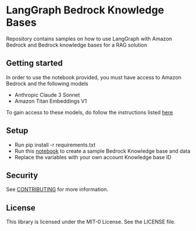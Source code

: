 # LangGraph Bedrock Knowledge Bases

Repository contains samples on how to use LangGraph with Amazon Bedrock and Bedrock knowledge bases for a RAG solution


## Getting started

In order to use the notebook provided, you must have access to Amazon Bedrock and the following models

* Anthropic Claude 3 Sonnet
* Amazon Titan Embeddings V1

To gain access to these models, do follow the instructions listed [here](https://docs.aws.amazon.com/bedrock/latest/userguide/model-access.html)


## Setup

- Run pip install -r requirements.txt
- Run this [notebook](https://github.com/aws-samples/amazon-bedrock-workshop/blob/main/02_KnowledgeBases_and_RAG/0_create_ingest_documents_test_kb.ipynb) to create a sample Bedrock Knowledge base and data 
- Replace the variables with your own account Knowledge base ID

## Security

See [CONTRIBUTING](CONTRIBUTING.md#security-issue-notifications) for more information.

## License

This library is licensed under the MIT-0 License. See the LICENSE file.
